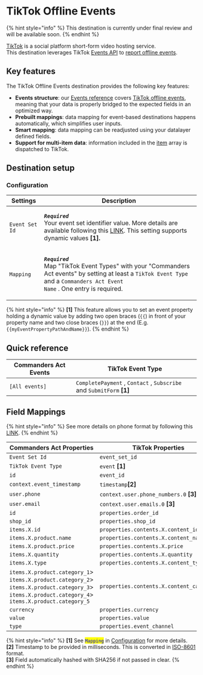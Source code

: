 # TikTok Offline Events

{% hint style="info" %}
This destination is currently under final review and will be available soon.
{% endhint %}

[TikTok](https://www.tiktok.com/) is a social platform short-form video hosting service.\
This destination leverages TikTok [Events API](https://ads.tiktok.com/help/article/events-api?redirected=1) to [report offline events](https://business-api.tiktok.com/portal/docs?id=1758428013689857).

## Key features

The TikTok Offline Events destination provides the following key features:

* **Events structure**: our [Events reference](https://community.commandersact.com/platform-x/developers/tracking/events-reference) covers [TikTok offline events](https://ads.tiktok.com/marketing\_api/docs?id=1758428013689857), meaning that your data is properly bridged to the expected fields in an optimized way.
* **Prebuilt mappings**: data mapping for event-based destinations happens automatically, which simplifies user inputs.
* **Smart mapping**: data mapping can be readjusted using your datalayer defined fields.
* **Support for multi-item data**: information included in the [item](https://community.commandersact.com/platform-x/developers/tracking/events-reference#item) array is dispatched to TikTok.

## Destination setup

### Configuration

| Settings        | Description                                                                                                                                                                                                                                                                        |
| --------------- | ---------------------------------------------------------------------------------------------------------------------------------------------------------------------------------------------------------------------------------------------------------------------------------- |
| `Event Set Id`  | <p><em><strong><code>Required</code></strong></em> <br>Your event set identifier value. More details are available following this <a href="https://ads.tiktok.com/marketing_api/docs?id=1758428013689857">LINK</a>. This setting supports dynamic values <strong>[1].</strong></p> |
| `Mapping`       | <p><em><strong><code>Required</code></strong></em><br>Map "TikTok Event Types" with your "Commanders Act events" by setting at least a <code>TikTok Event Type</code>  and a  <code>Commanders Act Event Name</code> . One entry is required.</p>                                  |



{% hint style="info" %}
**\[1]** This feature allows you to set an event property holding a dynamic value by adding two open braces (`{{`) in front of your property name and two close braces (`}}`) at the end (E.g. `{{myEventPropertyPathAndName}}`).
{% endhint %}

## Quick reference

| Commanders Act Events | TikTok Event Type                                                        |
| --------------------- | ------------------------------------------------------------------------ |
| `[All events]`        | `CompletePayment` , `Contact` , `Subscribe`  and  `SubmitForm`  **\[1]** |

## Field Mappings

{% hint style="info" %}
See more details on phone format by following this [LINK](https://ads.tiktok.com/gateway/docs/index?identify\_key=c0138ffadd90a955c1f0670a56fe348d1d40680b3c89461e09f78ed26785164b\&language=ENGLISH\&doc\_id=1758428013689857#item-link-User%20context%20object%20parameters).
{% endhint %}

<table><thead><tr><th width="330.6685580062746">Commanders Act Properties</th><th>TikTok Properties</th></tr></thead><tbody><tr><td><code>Event Set Id</code></td><td><code>event_set_id</code></td></tr><tr><td><code>TikTok Event Type</code></td><td><code>event</code> <strong>[1]</strong></td></tr><tr><td><code>id</code></td><td><code>event_id</code></td></tr><tr><td><code>context.event_timestamp</code></td><td><code>timestamp</code><strong>[2]</strong></td></tr><tr><td><code>user.phone</code></td><td><code>context.user.phone_numbers.0</code> <strong>[3]</strong></td></tr><tr><td><code>user.email</code></td><td><code>context.user.emails.0</code> <strong>[3]</strong></td></tr><tr><td><code>id</code></td><td><code>properties.order_id</code></td></tr><tr><td><code>shop_id</code></td><td><code>properties.shop_id</code></td></tr><tr><td><code>items.X.id</code></td><td><code>properties.contents.X.content_id</code></td></tr><tr><td><code>items.X.product.name</code></td><td><code>properties.contents.X.content_name</code></td></tr><tr><td><code>items.X.product.price</code></td><td><code>properties.contents.X.price</code></td></tr><tr><td><code>items.X.quantity</code></td><td><code>properties.contents.X.quantity</code></td></tr><tr><td><code>items.X.type</code></td><td><code>properties.contents.X.content_type</code></td></tr><tr><td><code>items.X.product.category_1</code>><br><code>items.X.product.category_2</code>><br><code>items.X.product.category_3</code>><br><code>items.X.product.category_4</code>><br><code>items.X.product.category_5</code></td><td><code>properties.contents.X.content_category</code></td></tr><tr><td><code>currency</code></td><td><code>properties.currency</code></td></tr><tr><td><code>value</code></td><td><code>properties.value</code></td></tr><tr><td><code>type</code></td><td><code>properties.event_channel</code></td></tr></tbody></table>

{% hint style="info" %}
**\[1]** See <mark style="color:blue;">`Mapping`</mark> in [Configuration](tiktok-offiline-events.md#configuration) for more details.\
**\[2]** Timestamp to be provided in milliseconds. This is converted in [ISO-8601](https://en.wikipedia.org/wiki/ISO\_8601) format.\
**\[3]** Field automatically hashed with SHA256 if not passed in clear.&#x20;
{% endhint %}

